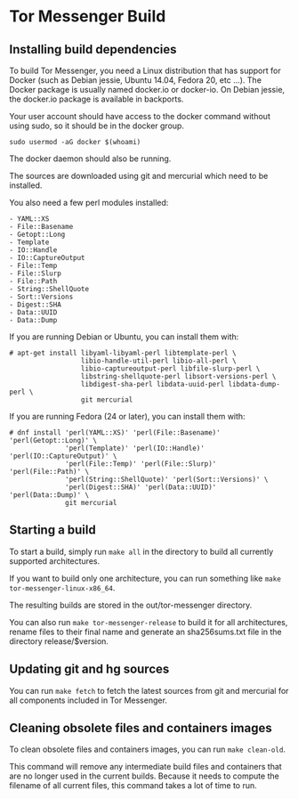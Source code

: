 Tor Messenger Build
===================

Installing build dependencies
-----------------------------

To build Tor Messenger, you need a Linux distribution that has support
for Docker (such as Debian jessie, Ubuntu 14.04, Fedora 20, etc ...).
The Docker package is usually named docker.io or docker-io.
On Debian jessie, the docker.io package is available in backports.

Your user account should have access to the docker command without using
sudo, so it should be in the docker group.

    sudo usermod -aG docker $(whoami)

The docker daemon should also be running.

The sources are downloaded using git and mercurial which need to be
installed.

You also need a few perl modules installed:

```
- YAML::XS
- File::Basename
- Getopt::Long
- Template
- IO::Handle
- IO::CaptureOutput
- File::Temp
- File::Slurp
- File::Path
- String::ShellQuote
- Sort::Versions
- Digest::SHA
- Data::UUID
- Data::Dump
```

If you are running Debian or Ubuntu, you can install them with:

```
# apt-get install libyaml-libyaml-perl libtemplate-perl \
                  libio-handle-util-perl libio-all-perl \
                  libio-captureoutput-perl libfile-slurp-perl \
                  libstring-shellquote-perl libsort-versions-perl \
                  libdigest-sha-perl libdata-uuid-perl libdata-dump-perl \
                  git mercurial
```

If you are running Fedora (24 or later), you can install them with:

```
# dnf install 'perl(YAML::XS)' 'perl(File::Basename)' 'perl(Getopt::Long)' \
              'perl(Template)' 'perl(IO::Handle)' 'perl(IO::CaptureOutput)' \
              'perl(File::Temp)' 'perl(File::Slurp)' 'perl(File::Path)' \
              'perl(String::ShellQuote)' 'perl(Sort::Versions)' \
              'perl(Digest::SHA)' 'perl(Data::UUID)' 'perl(Data::Dump)' \
              git mercurial
```

Starting a build
----------------

To start a build, simply run `make all` in the directory to build all
currently supported architectures.

If you want to build only one architecture, you can run something like
`make tor-messenger-linux-x86_64`.

The resulting builds are stored in the out/tor-messenger directory.

You can also run `make tor-messenger-release` to build it for all
architectures, rename files to their final name and generate an
sha256sums.txt file in the directory release/$version.


Updating git and hg sources
---------------------------

You can run `make fetch` to fetch the latest sources from git and
mercurial for all components included in Tor Messenger.


Cleaning obsolete files and containers images
---------------------------------------------

To clean obsolete files and containers images, you can run `make clean-old`.

This command will remove any intermediate build files and containers
that are no longer used in the current builds. Because it needs to
compute the filename of all current files, this command takes a lot of
time to run.

